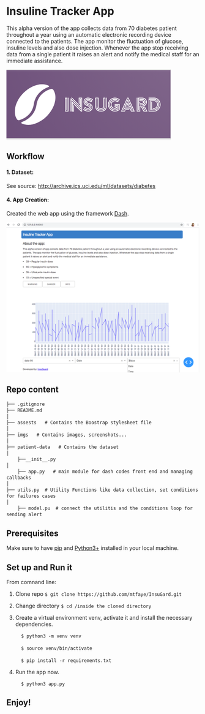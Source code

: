 # Insuline Tracker App

This alpha version of the app collects data from 70 diabetes patient throughout a year using an automatic electronic recording device connected to the patients. The app monitor the fluctuation of glucose, insuline levels and also dose injection. Whenever the app stop receiving data from a single patient it raises an alert and notify the medical staff for an immediate assistance.

![Logo](imgs/logo_2.png)



## Workflow


#### 	1. Dataset:
See source: http://archive.ics.uci.edu/ml/datasets/diabetes

#### 	4. App Creation:
Created the web app using the framework [Dash](https://plotly.com/dash/). 

![App](imgs/app.png)

## Repo content 

	├── .gitignore
	├── README.md
	│  
	├── assests   # Contains the Boostrap stylesheet file
	│  
	├── imgs   # Contains images, screenshots...
	│  
	├── patient-data   # Contains the dataset
	│   
        ├──__init__.py
	│   
        ├── app.py   # main module for dash codes front end and managing callbacks
	│   
	├── utils.py  # Utility Functions like data collection, set conditions for failures cases
	│  
        ├── model.pu  # connect the utilitis and the conditions loop for sending alert 


## Prerequisites

Make sure to have [pip](https://pip.pypa.io/en/stable/) and [Python3+](https://www.python.org/downloads/) installed in your local machine. 


## Set up and Run it

From comnand line:

1. Clone repo  ``` $ git clone https://github.com/mtfaye/InsuGard.git ```

2. Change directory ``` $ cd /inside the cloned directory ```

3. Create a virtual environment venv, activate it and install the necessary dependencies.
		
	     $ python3 -m venv venv
		
	     $ source venv/bin/activate
		
	     $ pip install -r requirements.txt
	     
4. Run the app now.
		
	     $ python3 app.py
	     
	     
	  
	  
## Enjoy! 
	 





